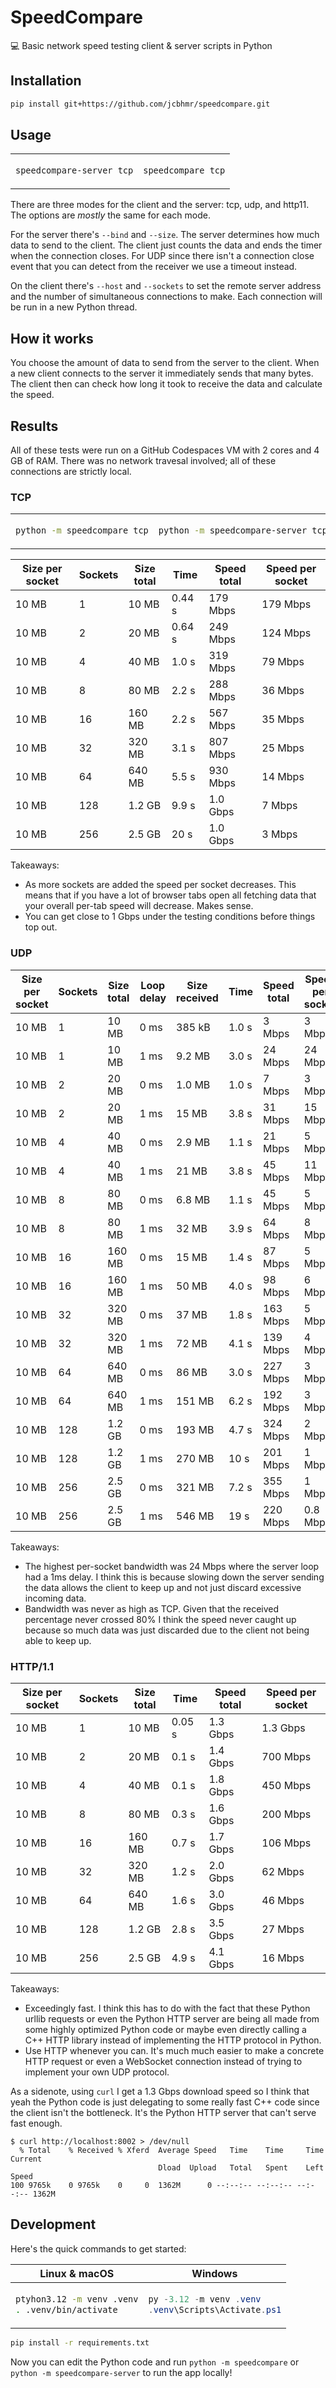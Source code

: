 # SpeedCompare

💻 Basic network speed testing client & server scripts in Python

## Installation

```sh
pip install git+https://github.com/jcbhmr/speedcompare.git
```

## Usage

<table><td>

```sh
speedcompare-server tcp
```

<td>

```sh
speedcompare tcp
```

</table>

There are three modes for the client and the server: tcp, udp, and http11. The options are _mostly_ the same for each mode.

For the server there's `--bind` and `--size`. The server determines how much data to send to the client. The client just counts the data and ends the timer when the connection closes. For UDP since there isn't a connection close event that you can detect from the receiver we use a timeout instead.

On the client there's `--host` and `--sockets` to set the remote server address and the number of simultaneous connections to make. Each connection will be run in a new Python thread.

## How it works

You choose the amount of data to send from the server to the client. When a new client connects to the server it immediately sends that many bytes. The client then can check how long it took to receive the data and calculate the speed.

## Results

All of these tests were run on a GitHub Codespaces VM with 2 cores and 4 GB of RAM. There was no network travesal involved; all of these connections are strictly local.

### TCP

<table align=center><td>

```sh
python -m speedcompare tcp
```

<td>

```sh
python -m speedcompare-server tcp
```

</table>

| Size per socket | Sockets | Size total | Time | Speed total | Speed per socket |
| --- | --- | --- | --- | --- | --- |
| 10 MB | 1 | 10 MB | 0.44 s | 179 Mbps | 179 Mbps |
| 10 MB | 2 | 20 MB | 0.64 s | 249 Mbps | 124 Mbps |
| 10 MB | 4 | 40 MB | 1.0 s | 319 Mbps | 79 Mbps |
| 10 MB | 8 | 80 MB | 2.2 s | 288 Mbps | 36 Mbps |
| 10 MB | 16 | 160 MB | 2.2 s | 567 Mbps | 35 Mbps |
| 10 MB | 32 | 320 MB | 3.1 s | 807 Mbps | 25 Mbps |
| 10 MB | 64 | 640 MB | 5.5 s | 930 Mbps | 14 Mbps |
| 10 MB | 128 | 1.2 GB | 9.9 s | 1.0 Gbps | 7 Mbps |
| 10 MB | 256 | 2.5 GB | 20 s | 1.0 Gbps | 3 Mbps |

Takeaways:

- As more sockets are added the speed per socket decreases. This means that if you have a lot of browser tabs open all fetching data that your overall per-tab speed will decrease. Makes sense.
- You can get close to 1 Gbps under the testing conditions before things top out.

### UDP

| Size per socket | Sockets | Size total | Loop delay | Size received | Time | Speed total | Speed per socket | Percentage through |
| --- | --- | --- | --- | --- | --- | --- | --- | --- |
| 10 MB | 1 | 10 MB | 0 ms | 385 kB | 1.0 s | 3 Mbps | 3 Mbps | 3.8% |
| 10 MB | 1 | 10 MB | 1 ms | 9.2 MB | 3.0 s | 24 Mbps | 24 Mbps | 92% |
| 10 MB | 2 | 20 MB | 0 ms | 1.0 MB | 1.0 s | 7 Mbps | 3 Mbps | 5.2% |
| 10 MB | 2 | 20 MB | 1 ms | 15 MB | 3.8 s | 31 Mbps | 15 Mbps | 76% |
| 10 MB | 4 | 40 MB | 0 ms | 2.9 MB | 1.1 s | 21 Mbps | 5 Mbps | 7.3% |
| 10 MB | 4 | 40 MB | 1 ms | 21 MB | 3.8 s | 45 Mbps | 11 Mbps | 53% |
| 10 MB | 8 | 80 MB | 0 ms | 6.8 MB | 1.1 s | 45 Mbps | 5 Mbps | 8.5% |
| 10 MB | 8 | 80 MB | 1 ms | 32 MB | 3.9 s | 64 Mbps | 8 Mbps | 40% |
| 10 MB | 16 | 160 MB | 0 ms | 15 MB | 1.4 s | 87 Mbps | 5 Mbps | 9.5% |
| 10 MB | 16 | 160 MB | 1 ms | 50 MB | 4.0 s | 98 Mbps | 6 Mbps | 31% |
| 10 MB | 32 | 320 MB | 0 ms | 37 MB | 1.8 s | 163 Mbps | 5 Mbps | 11% |
| 10 MB | 32 | 320 MB | 1 ms | 72 MB | 4.1 s | 139 Mbps | 4 Mbps | 22% |
| 10 MB | 64 | 640 MB | 0 ms | 86 MB | 3.0 s | 227 Mbps | 3 Mbps | 13% |
| 10 MB | 64 | 640 MB | 1 ms | 151 MB | 6.2 s | 192 Mbps | 3 Mbps | 23% |
| 10 MB | 128 | 1.2 GB | 0 ms | 193 MB | 4.7 s | 324 Mbps | 2 Mbps | 15% |
| 10 MB | 128 | 1.2 GB | 1 ms | 270 MB | 10 s | 201 Mbps | 1 Mbps | 21% |
| 10 MB | 256 | 2.5 GB | 0 ms | 321 MB | 7.2 s | 355 Mbps | 1 Mbps | 12% |
| 10 MB | 256 | 2.5 GB | 1 ms | 546 MB | 19 s | 220 Mbps | 0.8 Mbps | 21% |

Takeaways:

- The highest per-socket bandwidth was 24 Mbps where the server loop had a 1ms delay. I think this is because slowing down the server sending the data allows the client to keep up and not just discard excessive incoming data.
- Bandwidth was never as high as TCP. Given that the received percentage never crossed 80% I think the speed never caught up because so much data was just discarded due to the client not being able to keep up.

### HTTP/1.1

| Size per socket | Sockets | Size total | Time | Speed total | Speed per socket |
| --- | --- | --- | --- | --- | --- |
| 10 MB | 1 | 10 MB | 0.05 s | 1.3 Gbps | 1.3 Gbps |
| 10 MB | 2 | 20 MB | 0.1 s | 1.4 Gbps | 700 Mbps |
| 10 MB | 4 | 40 MB | 0.1 s | 1.8 Gbps | 450 Mbps |
| 10 MB | 8 | 80 MB | 0.3 s | 1.6 Gbps | 200 Mbps |
| 10 MB | 16 | 160 MB | 0.7 s | 1.7 Gbps | 106 Mbps |
| 10 MB | 32 | 320 MB | 1.2 s | 2.0 Gbps | 62 Mbps |
| 10 MB | 64 | 640 MB | 1.6 s | 3.0 Gbps | 46 Mbps |
| 10 MB | 128 | 1.2 GB | 2.8 s | 3.5 Gbps | 27 Mbps |
| 10 MB | 256 | 2.5 GB | 4.9 s | 4.1 Gbps | 16 Mbps |

Takeaways:

- Exceedingly fast. I think this has to do with the fact that these Python urllib requests or even the Python HTTP server are being all made from some highly optimized Python code or maybe even directly calling a C++ HTTP library instead of implementing the HTTP protocol in Python.
- Use HTTP whenever you can. It's much much easier to make a concrete HTTP request or even a WebSocket connection instead of trying to implement your own UDP protocol.

As a sidenote, using `curl` I get a 1.3 Gbps download speed so I think that yeah the Python code is just delegating to some really fast C++ code since the client isn't the bottleneck. It's the Python HTTP server that can't serve fast enough.

```
$ curl http://localhost:8002 > /dev/null
  % Total    % Received % Xferd  Average Speed   Time    Time     Time  Current
                                 Dload  Upload   Total   Spent    Left  Speed
100 9765k    0 9765k    0     0  1362M      0 --:--:-- --:--:-- --:--:-- 1362M
```

## Development

Here's the quick commands to get started:

<table><thead><tr><th>Linux & macOS<th>Windows
<tbody><tr><td>

```sh
ptyhon3.12 -m venv .venv
. .venv/bin/activate
```

<td>

```ps1
py -3.12 -m venv .venv
.venv\Scripts\Activate.ps1
```

</table>

```sh
pip install -r requirements.txt
```

Now you can edit the Python code and run `python -m speedcompare` or `python -m speedcompare-server` to run the app locally!
